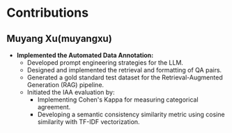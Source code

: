 # Contributions

## Muyang Xu(muyangxu)

- **Implemented the Automated Data Annotation:**
  - Developed prompt engineering strategies for the LLM.
  - Designed and implemented the retrieval and formatting of QA pairs.
  - Generated a gold standard test dataset for the Retrieval-Augmented Generation (RAG) pipeline.
  - Initiated the IAA evaluation by:
    - Implementing Cohen's Kappa for measuring categorical agreement.
    - Developing a semantic consistency similarity metric using cosine similarity with TF-IDF vectorization.